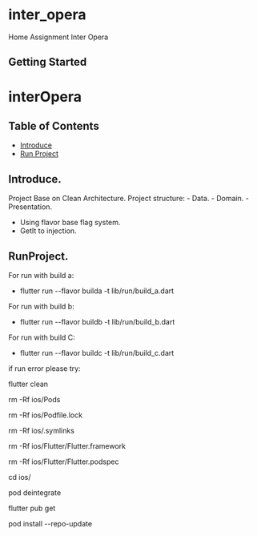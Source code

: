 # inter_opera

Home Assignment Inter Opera

## Getting Started


# interOpera

## Table of Contents
* [Introduce](#introduce)
* [Run Project](#RunProject)

## Introduce.
Project Base on Clean Architecture.
    Project structure:
        - Data.
        - Domain.
        - Presentation.
        
* Using flavor base flag system.
* GetIt to injection.

## RunProject.
For run with build a:
* flutter run --flavor builda -t lib/run/build_a.dart

For run with build b:
* flutter run --flavor buildb -t lib/run/build_b.dart

For run with build C:
* flutter run --flavor buildc -t lib/run/build_c.dart

if run error please try:

flutter clean

rm -Rf ios/Pods

rm -Rf ios/Podfile.lock

rm -Rf ios/.symlinks

rm -Rf ios/Flutter/Flutter.framework

rm -Rf ios/Flutter/Flutter.podspec

cd ios/

pod deintegrate

flutter pub get

pod install --repo-update






